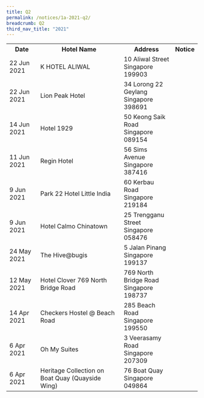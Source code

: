 ```yaml
---
title: Q2
permalink: /notices/1a-2021-q2/
breadcrumb: Q2
third_nav_title: "2021"
---
```

<table>
   <tr>
    <th>Date</th>
    <th>Hotel Name</th>
    <th>Address</th>
    <th>Notice</th>
  </tr>
		 <tr>
    <td>22 Jun 2021</td>
    <td>K HOTEL ALIWAL</td>
    <td>10 Aliwal Street <br>Singapore 199903<br></td>
    <td><a href="/files/K Hotel Aliwal.pdf"></a></td>
  </tr>
	   <tr>
    <td>22 Jun 2021</td>
    <td>Lion Peak Hotel</td>
    <td>34 Lorong 22 Geylang <br>Singapore 398691<br></td>
    <td><a href="/files/Lion Peak Hotel.pdf"></a></td>
  </tr>
    <tr>
    <td>14 Jun 2021</td>
    <td>Hotel 1929</td>
    <td>50 Keong Saik Road <br>Singapore 089154<br></td>
    <td><a href="/files/Hotel 1929.pdf"></a></td>
  </tr>
    <tr>
    <td>11 Jun 2021</td>
    <td>Regin Hotel</td>
    <td>56 Sims Avenue <br>Singapore 387416<br></td>
    <td><a href="/files/Regin Hotel.pdf"></a></td>
  </tr>
    <tr>
    <td>9 Jun 2021</td>
    <td>Park 22 Hotel Little India</td>
    <td>60 Kerbau Road <br>Singapore 219184<br></td>
    <td><a href="/files/Park 22 Hotel Little India.pdf"></a></td>
  </tr>
    <tr>
    <td>9 Jun 2021</td>
    <td>Hotel Calmo Chinatown</td>
    <td>25 Trengganu Street <br>Singapore 058476<br></td>
    <td><a href="/files/Hotel Calmo Chinatown.pdf"></a></td>
  </tr>
    <tr>
    <td>24 May 2021</td>
    <td>The Hive@bugis</td>
    <td>5 Jalan Pinang <br>Singapore 199137<br></td>
    <td><a href="/files/The Hiveatbugis.pdf"></a></td>
  </tr>
    <tr>
    <td>12 May 2021</td>
    <td>Hotel Clover 769 North Bridge Road</td>
    <td>769 North Bridge Road <br>Singapore 198737<br></td>
    <td><a href="/files/Hotel Clover 769 North Bridge Road.pdf"></a></td>
  </tr>
    <tr>
    <td>14 Apr 2021</td>
    <td>Checkers Hostel @ Beach Road</td>
    <td>285 Beach Road <br>Singapore 199550<br></td>
    <td><a href="/files/Checkers Hostel at Beach Road.pdf"></a></td>
  </tr>
    <tr>
    <td>6 Apr 2021</td>
    <td>Oh My Suites</td>
    <td>3 Veerasamy Road <br>Singapore 207309<br></td>
    <td><a href="/files/Oh My Suites.pdf"></a></td>
  </tr>
    <tr>
    <td>6 Apr 2021</td>
    <td>Heritage Collection on Boat Quay (Quayside Wing)</td>
    <td>76 Boat Quay <br>Singapore 049864<br></td>
    <td><a href="/files/Heritage Collection on Boat Quay (Quayside Wing).pdf"></a></td>
  </tr>